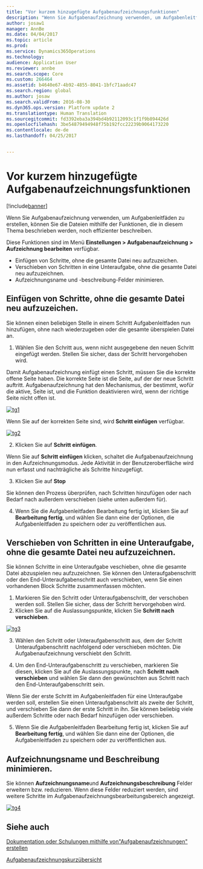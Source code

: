 ```yaml
---
title: "Vor kurzem hinzugefügte Aufgabenaufzeichnungsfunktionen"
description: "Wenn Sie Aufgabenaufzeichnung verwenden, um Aufgabenleitfäden zu erstellen, können Sie die Dateien mithilfe der Funktionen, die in diesem Thema beschrieben werden, noch effizienter beschreiben."
author: josaw1
manager: AnnBe
ms.date: 04/04/2017
ms.topic: article
ms.prod: 
ms.service: Dynamics365Operations
ms.technology: 
audience: Application User
ms.reviewer: annbe
ms.search.scope: Core
ms.custom: 266464
ms.assetid: b4640e67-4b92-4855-8041-1bfc71aadc47
ms.search.region: global
ms.author: josaw
ms.search.validFrom: 2016-08-30
ms.dyn365.ops.version: Platform update 2
ms.translationtype: Human Translation
ms.sourcegitcommit: fd3392eba3a394bd4b92112093c1f1f9b894426d
ms.openlocfilehash: 3be54879494948f75b192fcc22239b9064173220
ms.contentlocale: de-de
ms.lasthandoff: 04/25/2017


---
```


# <a name="recently-added-editing-features-in-task-recorder"></a>Vor kurzem hinzugefügte Aufgabenaufzeichnungsfunktionen

[!include[banner](../includes/banner.md)]


Wenn Sie Aufgabenaufzeichnung verwenden, um Aufgabenleitfäden zu erstellen, können Sie die Dateien mithilfe der Funktionen, die in diesem Thema beschrieben werden, noch effizienter beschreiben.

Diese Funktionen sind im Menü **Einstellungen &gt; Aufgabenaufzeichnung &gt; Aufzeichnung bearbeiten** verfügbar.

-   Einfügen von Schritte, ohne die gesamte Datei neu aufzuzeichen.
-   Verschieben von Schritten in eine Unteraufgabe, ohne die gesamte Datei neu aufzuzeichnen.
-   Aufzeichnungsname und -beschreibung-Felder minimieren.

## <a name="insert-steps-without-rerecording-the-entire-file"></a>Einfügen von Schritte, ohne die gesamte Datei neu aufzuzeichen.
Sie können einen beliebigen Stelle in einem Schritt Aufgabenleitfaden nun hinzufügen, ohne nach wiederzugeben oder die gesamte überspielen Datei an.

1.  Wählen Sie den Schritt aus, wenn nicht ausgegebene den neuen Schritt eingefügt werden. Stellen Sie sicher, dass der Schritt hervorgehoben wird.

Damit Aufgabenaufzeichnung einfügt einen Schritt, müssen Sie die korrekte offene Seite haben. Die korrekte Seite ist die Seite, auf der der neue Schritt auftritt. Aufgabenaufzeichnung hat den Mechanismus, der bestimmt, wofür die aktive, Seite ist, und die Funktion deaktivieren wird, wenn der richtige Seite nicht offen ist. 

[![tg1](./media/tg1.png)](./media/tg1.png) 


Wenn Sie auf der korrekten Seite sind, wird **Schritt einfügen** verfügbar.

[![tg2](./media/tg2-231x300.png)](./media/tg2.png)

2. Klicken Sie auf **Schritt einfügen**.

Wenn Sie auf **Schritt einfügen** klicken, schaltet die Aufgabenaufzeichnung in den Aufzeichnungsmodus. Jede Aktivität in der Benutzeroberfläche wird nun erfasst und nachträgliche als Schritte hinzugefügt.

3. Klicken Sie auf **Stop**

Sie können den Prozess überprüfen, nach Schritten hinzufügen oder nach Bedarf nach außerdem verschieben (siehe unten außerdem für).

4. Wenn Sie die Aufgabenleitfaden Bearbeitung fertig ist, klicken Sie auf **Bearbeitung fertig**, und wählen Sie dann eine der Optionen, die Aufgabenleitfaden zu speichern oder zu veröffentlichen aus.

## <a name="move-steps-under-a-subtask-without-rerecording-the-entire-file"></a>Verschieben von Schritten in eine Unteraufgabe, ohne die gesamte Datei neu aufzuzeichnen.
Sie können Schritte in eine Unteraufgabe veschieben, ohne die gesamte Datei abzuspielen neu aufzuzeichnen. Sie können den Unteraufgabenschritt oder den End-Unteraufgabenschritt auch verschieben, wenn Sie einen vorhandenen Block Schritte zusammenfassen möchten.

1.  Markieren Sie den Schritt oder Unteraufgabenschritt, der verschoben werden soll. Stellen Sie sicher, dass der Schritt hervorgehoben wird.
2.  Klicken Sie auf die Auslassungspunkte, klicken Sie **Schritt nach verschieben**.

[![tg3](./media/tg3.png)](./media/tg3.png)

3. Wählen den Schritt oder Unteraufgabenschritt aus, dem der Schritt Unteraufgabenschritt nachfolgend oder verschieben möchten. Die Aufgabenaufzeichnung verschiebt den Schritt.

4. Um den End-Unteraufgabenschritt zu verschieben, markieren Sie diesen, klicken Sie auf die Auslassungspunkte, nach **Schritt nach verschieben** und wählen Sie dann den gewünschten aus Schritt nach den End-Unteraufgabenschritt sein.

Wenn Sie der erste Schritt im Aufgabenleitfaden für eine Unteraufgabe werden soll, erstellen Sie einen Unteraufgabenschritt als zweite der Schritt, und verschieben Sie dann der erste Schritt in ihn. Sie können beliebig viele außerdem Schritte oder nach Bedarf hinzufügen oder verschieben.

5. Wenn Sie die Aufgabenleitfaden Bearbeitung fertig ist, klicken Sie auf **Bearbeitung fertig**, und wählen Sie dann eine der Optionen, die Aufgabenleitfaden zu speichern oder zu veröffentlichen aus.

## <a name="collapse-recording-name-and-description"></a>Aufzeichnungsname und Beschreibung minimieren.
Sie können **Aufzeichnungsname**und **Aufzeichnungsbeschreibung** Felder erweitern bzw. reduzieren. Wenn diese Felder reduziert werden, sind weitere Schritte im Aufgabenaufzeichnungsbearbeitungsbereich angezeigt. 

[![tg4](./media/tg4-300x252.png)](./media/tg4.png)  

<a name="see-also"></a>Siehe auch
--------

[Dokumentation oder Schulungen mithilfe von"Aufgabenaufzeichnungen" erstellen](/dynamics365/operations/dev-itpro/user-interface/task-recorder)

[Aufgabenaufzeichnungskurzübersicht](/dynamics365/operations/dev-itpro/user-interface/task-recorder-quick-reference)





